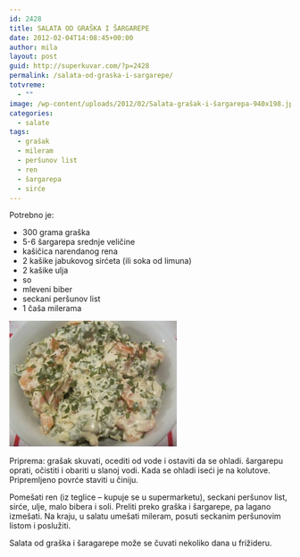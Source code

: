 ```yaml
---
id: 2428
title: SALATA OD GRAŠKA I ŠARGAREPE
date: 2012-02-04T14:08:45+00:00
author: mila
layout: post
guid: http://superkuvar.com/?p=2428
permalink: /salata-od-graska-i-sargarepe/
totvreme:
  - ""
image: /wp-content/uploads/2012/02/Salata-grašak-i-šargarepa-940x198.jpg
categories:
  - salate
tags:
  - grašak
  - mileram
  - peršunov list
  - ren
  - šargarepa
  - sirće
---
```

Potrebno je:

  * 300 grama graška
  * 5-6 šargarepa srednje veličine
  * kašičica narendanog rena
  * 2 kašike jabukovog sirćeta (ili soka od limuna)
  * 2 kašike ulja
  * so
  * mleveni biber
  * seckani peršunov list
  * 1 čaša milerama

<img class="alignnone size-medium wp-image-2487" title="Salata grašak i šargarepa" src="/wp-content/uploads/2012/02/Salata-grašak-i-šargarepa-300x225.jpg" alt="" width="300" height="225" /> 

Priprema: grašak skuvati, ocediti od vode i ostaviti da se ohladi. šargarepu oprati, očistiti i obariti u slanoj vodi. Kada se ohladi iseći je na kolutove. Pripremljeno povrće staviti u činiju.

Pomešati ren (iz teglice &#8211; kupuje se u supermarketu), seckani peršunov list, sirće, ulje, malo bibera i soli. Preliti preko graška i šargarepe, pa lagano izmešati. Na kraju, u salatu umešati mileram, posuti seckanim peršunovim listom i poslužiti.

Salata od graška i šaragarepe može se čuvati nekoliko dana u frižideru.